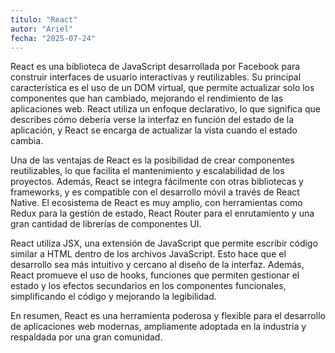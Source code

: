 ```yaml
---
titulo: "React"
autor: "Ariel"
fecha: "2025-07-24"
---
```


React es una biblioteca de JavaScript desarrollada por Facebook para construir interfaces de usuario interactivas y reutilizables. Su principal característica es el uso de un DOM virtual, que permite actualizar solo los componentes que han cambiado, mejorando el rendimiento de las aplicaciones web. React utiliza un enfoque declarativo, lo que significa que describes cómo debería verse la interfaz en función del estado de la aplicación, y React se encarga de actualizar la vista cuando el estado cambia.

Una de las ventajas de React es la posibilidad de crear componentes reutilizables, lo que facilita el mantenimiento y escalabilidad de los proyectos. Además, React se integra fácilmente con otras bibliotecas y frameworks, y es compatible con el desarrollo móvil a través de React Native. El ecosistema de React es muy amplio, con herramientas como Redux para la gestión de estado, React Router para el enrutamiento y una gran cantidad de librerías de componentes UI.

React utiliza JSX, una extensión de JavaScript que permite escribir código similar a HTML dentro de los archivos JavaScript. Esto hace que el desarrollo sea más intuitivo y cercano al diseño de la interfaz. Además, React promueve el uso de hooks, funciones que permiten gestionar el estado y los efectos secundarios en los componentes funcionales, simplificando el código y mejorando la legibilidad.

En resumen, React es una herramienta poderosa y flexible para el desarrollo de aplicaciones web modernas, ampliamente adoptada en la industria y respaldada por una gran comunidad.
